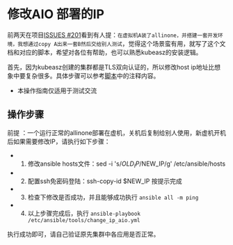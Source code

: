 # 修改AIO 部署的IP
前两天在项目[ISSUES #201](https://github.com/gjmzj/kubeasz/issues/201)看到有人提：`在虚拟机A装了allinone，并搭建一套开发环境，我想通过copy A出来一套B然后交给别人测试`，觉得这个场景蛮有用，就写了这个文档和对应的脚本，希望对各位有帮助，也可以熟悉kubeasz的安装逻辑。

首先，因为kubeasz创建的集群都是TLS双向认证的，所以修改host ip地址比想象中要复杂很多。具体步骤可以参考[脚本](../../tools/change_ip_aio.yml)中的注释内容。

- 本操作指南仅适用于测试交流

## 操作步骤
前提 ：一个运行正常的allinone部署在虚机，关机后复制给别人使用，新虚机开机后如果需要修改IP，请执行如下步骤：

- 1. 修改ansible hosts文件：sed -i 's/$OLD_IP/$NEW_IP/g' /etc/ansible/hosts
- 2. 配置ssh免密码登陆：ssh-copy-id $NEW_IP 按提示完成
- 3. 检查下修改是否成功，并且能够成功执行 `ansible all -m ping`
- 4. 以上步骤完成后，执行 `ansible-playbook /etc/ansible/tools/change_ip_aio.yml`

执行成功即可，请自己验证原先集群中各应用是否正常。
